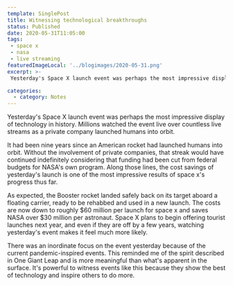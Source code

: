 ```yaml
---
template: SinglePost
title: Witnessing technological breakthroughs
status: Published
date: 2020-05-31T11:05:00
tags:
 - space x
 - nasa
 - live streaming
featuredImageLocal: '../blogimages/2020-05-31.png'
excerpt: >-
 Yesterday's Space X launch event was perhaps the most impressive display of technology in history. Millions watched the event live over countless live streams as a private company launched humans into orbit. There was an inordinate focus on the event yesterday because of the current pandemic-inspired events. This reminded me of the spirit described in One Giant Leap and is more meaningful than what's apparent in the surface. It's powerful to witness events like this because they show the best of technology and inspire others to do more. 

categories:
  - category: Notes
---
```

Yesterday's Space X launch event was perhaps the most impressive display of technology in history. Millions watched the event live over countless live streams as a private company launched humans into orbit.

It had been nine years since an American rocket had launched humans into orbit. Without the involvement of private companies, that streak would have continued indefinitely considering that funding had been cut from federal budgets for NASA's own program. Along those lines, the cost savings of yesterday's launch is one of the most impressive results of space x's progress thus far.

As expected, the Booster rocket landed safely back on its target aboard a floating carrier, ready to be rehabbed and used in a new launch. The costs are now down to roughly $60 million per launch for space x and saves NASA over $30 million per astronaut. Space X plans to begin offering tourist launches next year, and even if they are off by a few years, watching yesterday's event makes it feel much more likely.

There was an inordinate focus on the event yesterday because of the current pandemic-inspired events. This reminded me of the spirit described in One Giant Leap and is more meaningful than what's apparent in the surface. It's powerful to witness events like this because they show the best of technology and inspire others to do more.
